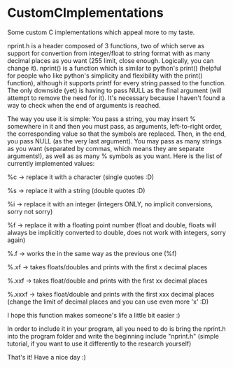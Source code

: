 # CustomCImplementations
  Some custom C implementations which appeal more to my taste.



  nprint.h is a header composed of 3 functions, two of which serve as support for convertion from integer/float to string format with as many decimal places as you want (255 limit, close enough. Logically, you can change it).
nprint() is a function which is similar to python's print() (helpful for people who like python's simplicity and flexibility with the print() function), although it supports printf for every string passed to the function.
The only downside (yet) is having to pass NULL as the final argument (will attempt to remove the need for it). It's necessary because I haven't found a way to check when the end of arguments is reached.


  The way you use it is simple: You pass a string, you may insert %<char> somewhere in it and then you must pass, as arguments, left-to-right order, the corresponding value so that the symbols are replaced. Then, in the end, you pass NULL (as the very last argument). You may pass as many strings as you want (separated by commas, which means they are separate arguments!), as well as as many %<char> symbols as you want. Here is the list of currently implemented values:


%c     -> replace it with a character (single quotes :D)

%s     -> replace it with a string (double quotes :D)

%i     -> replace it with an integer (integers ONLY, no implicit conversions, sorry not sorry)

%f     -> replace it with a floating point number (float and double, floats will always be implicitly converted to double, does not work with integers, sorry again)

%.f    -> works the in the same way as the previous one (%f)

%.xf   -> takes floats/doubles and prints with the first x decimal places

%.xxf  -> takes float/double and prints with the first xx decimal places

%.xxxf -> takes float/double and prints with the first xxx decimal places (change the limit of decimal places and you can use even more 'x' :D)


I hope this function makes someone's life a little bit easier :)

In order to include it in your program, all you need to do is bring the nprint.h into the program folder and write the beginning include "nprint.h" (simple tutorial, if you want to use it differently to the research yourself)

That's it! Have a nice day :)

